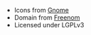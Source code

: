 - Icons from [Gnome](https://gitlab.gnome.org/sabriunal/icon-library)
- Domain from [Freenom](https://www.freenom.com)
- Licensed under LGPLv3